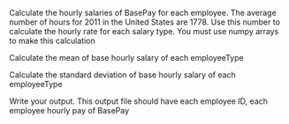 Calculate the hourly salaries of BasePay for each employee. The average
number of hours for 2011 in the United States are 1778. Use this number
to calculate the hourly rate for each salary type. You must use numpy
arrays to make this calculation

Calculate the mean of base hourly salary of each employeeType

Calculate the standard deviation of base hourly salary of each
employeeType

Write your output. This output file should have each employee ID, each employee
hourly pay of BasePay